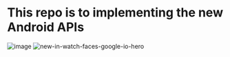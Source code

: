 # This repo is to implementing the new Android APIs
![image](https://github.com/user-attachments/assets/d25c60ad-a2df-4659-99f1-a7ba8a74ed14)
![new-in-watch-faces-google-io-hero](https://github.com/user-attachments/assets/6f10209a-2419-41f5-a3e8-3d434102e73d)
